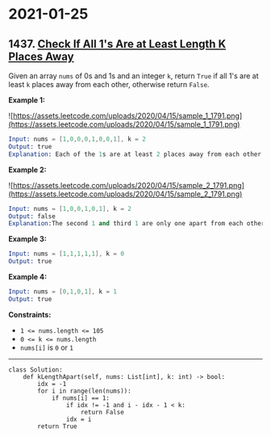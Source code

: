 # 2021-01-25

## 1437. [Check If All 1's Are at Least Length K Places Away](https://leetcode.com/problems/check-if-all-1s-are-at-least-length-k-places-away/)

Given an array `nums` of 0s and 1s and an integer `k`, return `True` if all 1's are at least `k` places away from each other, otherwise return `False`.

**Example 1:**

![https://assets.leetcode.com/uploads/2020/04/15/sample_1_1791.png](https://assets.leetcode.com/uploads/2020/04/15/sample_1_1791.png)

```s
Input: nums = [1,0,0,0,1,0,0,1], k = 2
Output: true
Explanation: Each of the 1s are at least 2 places away from each other.
```

**Example 2:**

![https://assets.leetcode.com/uploads/2020/04/15/sample_2_1791.png](https://assets.leetcode.com/uploads/2020/04/15/sample_2_1791.png)

```s
Input: nums = [1,0,0,1,0,1], k = 2
Output: false
Explanation:The second 1 and third 1 are only one apart from each other.
```

**Example 3:**

```s
Input: nums = [1,1,1,1,1], k = 0
Output: true
```

**Example 4:**

```s
Input: nums = [0,1,0,1], k = 1
Output: true
```

**Constraints:**

- `1 <= nums.length <= 105`
- `0 <= k <= nums.length`
- `nums[i]` is `0` or `1`

---

```py3
class Solution:
    def kLengthApart(self, nums: List[int], k: int) -> bool:
        idx = -1
        for i in range(len(nums)):
            if nums[i] == 1:
                if idx != -1 and i - idx - 1 < k:
                    return False
                idx = i
        return True
```
